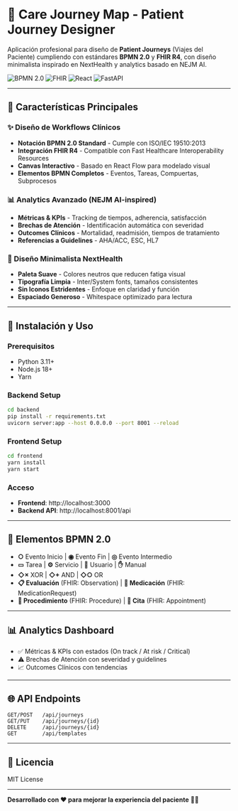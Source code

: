 # 🏥 Care Journey Map - Patient Journey Designer

Aplicación profesional para diseño de **Patient Journeys** (Viajes del Paciente) cumpliendo con estándares **BPMN 2.0** y **FHIR R4**, con diseño minimalista inspirado en NextHealth y analytics basado en NEJM AI.

![BPMN 2.0](https://img.shields.io/badge/BPMN-2.0-blue)
![FHIR](https://img.shields.io/badge/FHIR-R4-green)
![React](https://img.shields.io/badge/React-19-61dafb)
![FastAPI](https://img.shields.io/badge/FastAPI-Latest-009688)

---

## 🎯 Características Principales

### ✨ Diseño de Workflows Clínicos
- **Notación BPMN 2.0 Standard** - Cumple con ISO/IEC 19510:2013
- **Integración FHIR R4** - Compatible con Fast Healthcare Interoperability Resources
- **Canvas Interactivo** - Basado en React Flow para modelado visual
- **Elementos BPMN Completos** - Eventos, Tareas, Compuertas, Subprocesos

### 📊 Analytics Avanzado (NEJM AI-inspired)
- **Métricas & KPIs** - Tracking de tiempos, adherencia, satisfacción
- **Brechas de Atención** - Identificación automática con severidad
- **Outcomes Clínicos** - Mortalidad, readmisión, tiempos de tratamiento
- **Referencias a Guidelines** - AHA/ACC, ESC, HL7

### 🎨 Diseño Minimalista NextHealth
- **Paleta Suave** - Colores neutros que reducen fatiga visual
- **Tipografía Limpia** - Inter/System fonts, tamaños consistentes
- **Sin Iconos Estridentes** - Enfoque en claridad y función
- **Espaciado Generoso** - Whitespace optimizado para lectura

---

## 🚀 Instalación y Uso

### Prerequisitos
- Python 3.11+
- Node.js 18+
- Yarn

### Backend Setup

```bash
cd backend
pip install -r requirements.txt
uvicorn server:app --host 0.0.0.0 --port 8001 --reload
```

### Frontend Setup

```bash
cd frontend
yarn install
yarn start
```

### Acceso
- **Frontend**: http://localhost:3000
- **Backend API**: http://localhost:8001/api

---

## 🎨 Elementos BPMN 2.0

- **○** Evento Inicio | **◉** Evento Fin | **◎** Evento Intermedio
- **▭** Tarea | **⚙** Servicio | **👤** Usuario | **✋** Manual
- **◇×** XOR | **◇+** AND | **◇○** OR
- **📋 Evaluación** (FHIR: Observation) | **💊 Medicación** (FHIR: MedicationRequest)
- **🔬 Procedimiento** (FHIR: Procedure) | **📅 Cita** (FHIR: Appointment)

---

## 📊 Analytics Dashboard

- ✅ Métricas & KPIs con estados (On track / At risk / Critical)
- ⚠️ Brechas de Atención con severidad y guidelines
- 📈 Outcomes Clínicos con tendencias

---

## 🌐 API Endpoints

```
GET/POST   /api/journeys
GET/PUT    /api/journeys/{id}
DELETE     /api/journeys/{id}
GET        /api/templates
```

---

## 📄 Licencia

MIT License

---

**Desarrollado con ❤️ para mejorar la experiencia del paciente** 🏥✨
